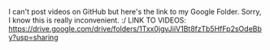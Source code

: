 I can't post videos on GitHub but here's the link to my Google Folder. Sorry, I know this is really inconvenient. :/
LINK TO VIDEOS: https://drive.google.com/drive/folders/1Txx0jgvJiiV1Bt8fzTb5HfFp2sOdeBby?usp=sharing
